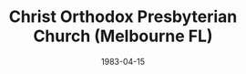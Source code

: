 ---
date: &id001 1983-04-15
end_date: null
location:
  address: null
  city: Melbourne
  state: FL
minister:
- end: 1983-12-31
  name: Calvin Cummings
  start: 1983-01-01
  type: Pastor
- end: 1986-12-31
  name: Gary Edwards
  start: 1983-01-01
  type: Pastor
ministers:
- Calvin Cummings
- Gary Edwards
name: Christ Orthodox Presbyterian Church
names:
- end: 1986-12-16
  name: Christ Orthodox Presbyterian Church
  start: 1983-04-15
origination_date: *id001
raw_data: "FLORIDA Melbourne\n\nChrist Orthodox Presbyterian Church  (April 15, 1983\u2013\
  December 16, 1986)\nPastors: Calvin Cummings, 1983\nGary Edwards, 1983\u201386"
received_from: null
states:
- FL
status:
  active: false
  end_date: 1986-12-16
  reason: null
  received_from: null
  withdrawal_to: null
title: Christ Orthodox Presbyterian Church (Melbourne FL)
year_established:
- 1983

---